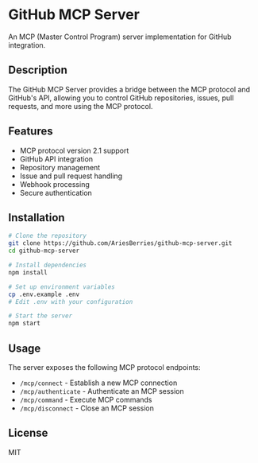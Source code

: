 # GitHub MCP Server

An MCP (Master Control Program) server implementation for GitHub integration.

## Description

The GitHub MCP Server provides a bridge between the MCP protocol and GitHub's API, allowing you to control GitHub repositories, issues, pull requests, and more using the MCP protocol.

## Features

- MCP protocol version 2.1 support
- GitHub API integration
- Repository management
- Issue and pull request handling
- Webhook processing
- Secure authentication

## Installation

```bash
# Clone the repository
git clone https://github.com/AriesBerries/github-mcp-server.git
cd github-mcp-server

# Install dependencies
npm install

# Set up environment variables
cp .env.example .env
# Edit .env with your configuration

# Start the server
npm start
```

## Usage

The server exposes the following MCP protocol endpoints:

- `/mcp/connect` - Establish a new MCP connection
- `/mcp/authenticate` - Authenticate an MCP session
- `/mcp/command` - Execute MCP commands
- `/mcp/disconnect` - Close an MCP session

## License

MIT
